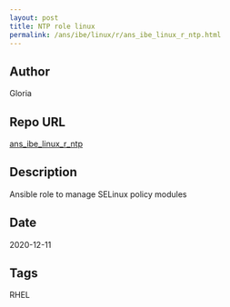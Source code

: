 ```yaml
--- 
layout: post 
title: NTP role linux 
permalink: /ans/ibe/linux/r/ans_ibe_linux_r_ntp.html 
--- 
```


## Author

Gloria

## Repo URL 
 
 [ans_ibe_linux_r_ntp][ans_ibe_linux_r_ntp] 
 
[ans_ibe_linux_r_ntp]: https://github.com/tvallas/ansible-role-selinux 
 
## Description 
 
Ansible role to manage SELinux policy modules 
 
## Date 
 
2020-12-11

## Tags

RHEL
